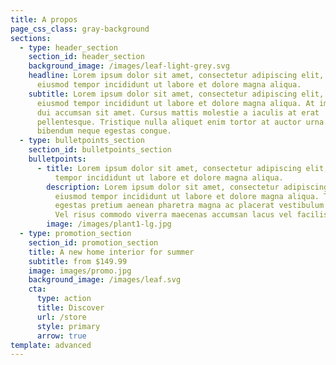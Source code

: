 ```yaml
---
title: A propos
page_css_class: gray-background
sections:
  - type: header_section
    section_id: header_section
    background_image: /images/leaf-light-grey.svg
    headline: Lorem ipsum dolor sit amet, consectetur adipiscing elit, sed do
      eiusmod tempor incididunt ut labore et dolore magna aliqua.
    subtitle: Lorem ipsum dolor sit amet, consectetur adipiscing elit, sed do
      eiusmod tempor incididunt ut labore et dolore magna aliqua. At imperdiet
      dui accumsan sit amet. Cursus mattis molestie a iaculis at erat
      pellentesque. Tristique nulla aliquet enim tortor at auctor urna. Eu mi
      bibendum neque egestas congue.
  - type: bulletpoints_section
    section_id: bulletpoints_section
    bulletpoints:
      - title: Lorem ipsum dolor sit amet, consectetur adipiscing elit, sed do eiusmod
          tempor incididunt ut labore et dolore magna aliqua.
        description: Lorem ipsum dolor sit amet, consectetur adipiscing elit, sed do
          eiusmod tempor incididunt ut labore et dolore magna aliqua. Turpis
          egestas pretium aenean pharetra magna ac placerat vestibulum lectus.
          Vel risus commodo viverra maecenas accumsan lacus vel facilisis.
        image: /images/plant1-lg.jpg
  - type: promotion_section
    section_id: promotion_section
    title: A new home interior for summer
    subtitle: from $149.99
    image: images/promo.jpg
    background_image: /images/leaf.svg
    cta:
      type: action
      title: Discover
      url: /store
      style: primary
      arrow: true
template: advanced
---
```

